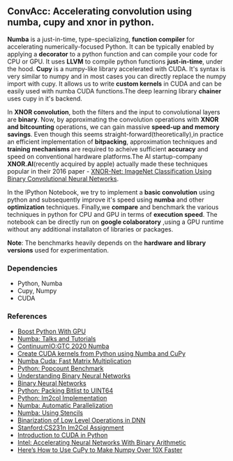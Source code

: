 ## ConvAcc: Accelerating convolution using numba, cupy and xnor in python.

**Numba** is a just-in-time, type-specializing, **function compiler** for accelerating numerically-focused Python. It can be  typically enabled by applying a **decorator** to a python function and can compile your code for CPU or GPU. It uses **LLVM** to compile python functions **just-in-time**, under the hood. **Cupy** is a numpy-like library accelerated with CUDA. It's syntax is very similar to numpy and in most cases you can directly replace the numpy import with cupy. It allows us to write **custom kernels** in CUDA and can be easily used with numba CUDA functions.The deep learning library **chainer** uses cupy in it's backend.

In **XNOR convolution**, both the filters and the input to convolutional layers are **binary**. Now, by approximating the  convolution operations with **XNOR and bitcounting** operations, we can gain massive **speed-up and memory savings**. Even though this seems straight-forward(theoretically),in practice  an efficient implementation of **bitpacking**, approximation techniques and  **training mechanisms** are required to acheive sufficient **accuracy** and speed on conventional hardware platforms.The AI startup-company **XNOR.AI**(recently acquired by apple) actually made these techniques popular in their 2016 paper - [XNOR-Net: ImageNet Classification Using Binary Convolutional Neural Networks](https://arxiv.org/abs/1603.05279). 

In the IPython Notebook, we try to implement a **basic convolution** using python and subsequently improve it's speed using **numba** and other **optimization** techniques. Finally,we **compare** and benchmark the various techniques in python for CPU and GPU in terms of **execution speed**. The notebook can be directly run on **google colaboratory** ,using a GPU runtime without any additional installaton of libraries or packages.

**Note**: The benchmarks heavily depends on the **hardware and library versions** used for experimentation.

### Dependencies

* Python, Numba
* Cupy, Numpy
* CUDA

### References

* [Boost Python With GPU](https://thedatafrog.com/en/boost-python-gpu)
* [Numba: Talks and Tutorials](https://numba.pydata.org/numba-doc/dev/user/talks.html) 
* [ContinuumIO:GTC 2020 Numba ](https://github.com/ContinuumIO/gtc2020-numba)
* [Create CUDA kernels from Python using Numba and CuPy](https://www.youtube.com/watch?v=CQDsT81GyS8)
* [Numba Cuda: Fast Matrix Multiplication](https://numba.pydata.org/numba-doc/dev/cuda/examples.html)
* [Python: Popcount Benchmark](https://gist.github.com/nixeneko/036df003dd985ce7fa4e2c894f055d17)
* [Understanding Binary Neural Networks](https://sushscience.wordpress.com/2017/10/01/understanding-binary-neural-networks/)
* [Binary Neural Networks](https://minjekim.com/demo_bnn.html)
* [Python: Packing Bitlist to UINT64](https://stackoverflow.com/questions/60118227/python-fastest-way-of-packing-a-2d-array-of-binary-values-into-uint64-array)
* [Python: Im2col Implementation](https://stackoverflow.com/questions/30109068/implement-matlabs-im2col-sliding-in-python)
* [Numba: Automatic Parallelization](https://numba.pydata.org/numba-doc/dev/user/parallel.html)
* [Numba: Using Stencils](https://numba.pydata.org/numba-doc/dev/user/stencil.html)
* [Binarization of Low Level Operations in DNN](https://edu.authorcafe.com/academies/7718/binarization-of-low-level-operations-in-deep-neural-networks)
* [Stanford:CS231n Im2Col Assignment](https://github.com/ShibiHe/Stanford-CS231n-assignments/blob/master/assignment3/cs231n/im2col.py)
* [Introduction to CUDA in Python](https://www.vincent-lunot.com/post/an-introduction-to-cuda-in-python-part-3)
* [Intel: Accelerating Neural Networks With Binary Arithmetic](https://software.intel.com/en-us/articles/accelerating-neural-networks-with-binary-arithmetic)
* [Here’s How to Use CuPy to Make Numpy Over 10X Faster](https://towardsdatascience.com/heres-how-to-use-cupy-to-make-numpy-700x-faster-4b920dda1f56)
